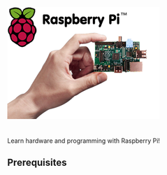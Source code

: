 <onlyinclude><includeonly>![Raspberry Pi](../files/img/Raspberry_pi_hand_logo.png
"Raspberry Pi")

<div style="clear: both; height:10px;">

</div>

</includeonly>Learn hardware and programming with Raspberry Pi\!
</onlyinclude>

## Prerequisites
